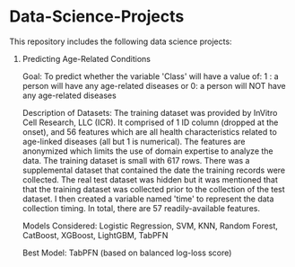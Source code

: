 # Data-Science-Projects

This repository includes the following data science projects:

1. Predicting Age-Related Conditions
   
   Goal: To predict whether the variable 'Class' will have a value of:
      1 :  a person will have any age-related diseases or
      0:  a person will NOT have any age-related diseases

    Description of Datasets: The training dataset was provided by InVitro Cell Research, LLC (ICR). It comprised of 1 ID column (dropped at the onset), and  56 features which are all health characteristics related to age-linked diseases (all but 1 is numerical).  The features are anonymized which limits the use of domain expertise to analyze the data. The training           dataset is small with 617 rows. There was a supplemental dataset that contained the date the training records were collected. The real test dataset was hidden but it was mentioned that that the training dataset was collected prior to the collection of the test dataset. I then created a variable named 'time' to represent the data collection timing. In total, 
       there are 57 readily-available features.

    Models Considered: Logistic Regression, SVM, KNN, Random Forest, CatBoost, XGBoost, LightGBM, TabPFN

    Best Model: TabPFN (based on balanced log-loss score)
